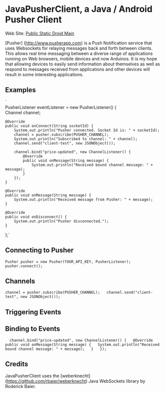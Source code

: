 # JavaPusherClient, a Java / Android Pusher Client

Web Site: [Public Static Droid Main](http://publicstaticdroidmain.com/)

[Pusher] (http://www.pusherapp.com) is a Push Notification service that uses Websockets for relaying messages back and forth between clients.  This allows real time messaging between a diverse range of applications running on Web browsers, mobile devices and now Arduinos.  It is my hope that allowing devices to easily send information about themselves as well as respond to messages received from applications and other devices will result in some interesting applications.

## Examples
`  
PusherListener eventListener = new PusherListener() {  
	Channel channel;
	
	@Override
	public void onConnect(String socketId) {
		System.out.println("Pusher connected. Socket Id is: " + socketId);
		channel = pusher.subscribe(PUSHER_CHANNEL);
		System.out.println("Subscribed to channel: " + channel);
		channel.send("client-test", new JSONObject());
		
		channel.bind("price-updated", new ChannelListener() {
			@Override
			public void onMessage(String message) {
				System.out.println("Received bound channel message: " + message);
			}
		});
	}

	@Override
	public void onMessage(String message) {
		System.out.println("Received message from Pusher: " + message);
	}

	@Override
	public void onDisconnect() {
		System.out.println("Pusher disconnected.");
	}
};`
## Connecting to Pusher
`
Pusher pusher = new Pusher(YOUR_API_KEY, PusherListener);  
pusher.connect();  
`
## Channels
`
channel = pusher.subscribe(PUSHER_CHANNEL);  
channel.send("client-test", new JSONObject());  
`
## Triggering Events

## Binding to Events
`  
channel.bind("price-updated", new ChannelListener() {  
	@Override  
	public void onMessage(String message) {  
		System.out.println("Received bound channel message: " + message);  
	}  
});  
`  
## Credits
JavaPusherClient uses the [weberknecht] (https://github.com/rbaier/weberknecht) Java WebSockets library by Roderick Baier.
